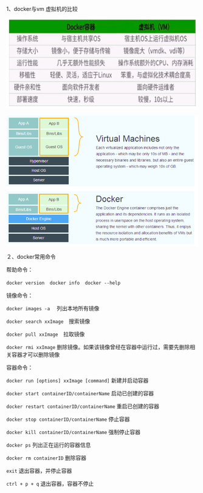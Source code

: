 1、docker与vm 虚拟机的比较

![](./pic/docker_vm.png)

![](./pic/docker_vm2.png)

２、docker常用命令

帮助命令：

`docker version`　`docker info`　`docker --help`

镜像命令：

`docker images -a` 　列出本地所有镜像

`docker search xxImage`　搜索镜像

 `docker pull xxImage`　拉取镜像

 `docker rmi xxImage` 删除镜像。如果该镜像曾经在容器中运行过，需要先删除相关容器才可以删除镜像

容器命令：

`docker run [options] xxImage [command]` 新建并启动容器

`docker start containerID/containerName` 启动已创建的容器

`docker restart containerID/containerName` 重启已创建的容器

`docker stop containerID/containerName` 停止容器

`docker kill containerID/containerName` 强制停止容器

`docker ps` 列出正在运行的容器信息

`docker rm containerID` 删除容器

`exit` 退出容器，并停止容器

`ctrl + p + q` 退出容器，容器不停止

